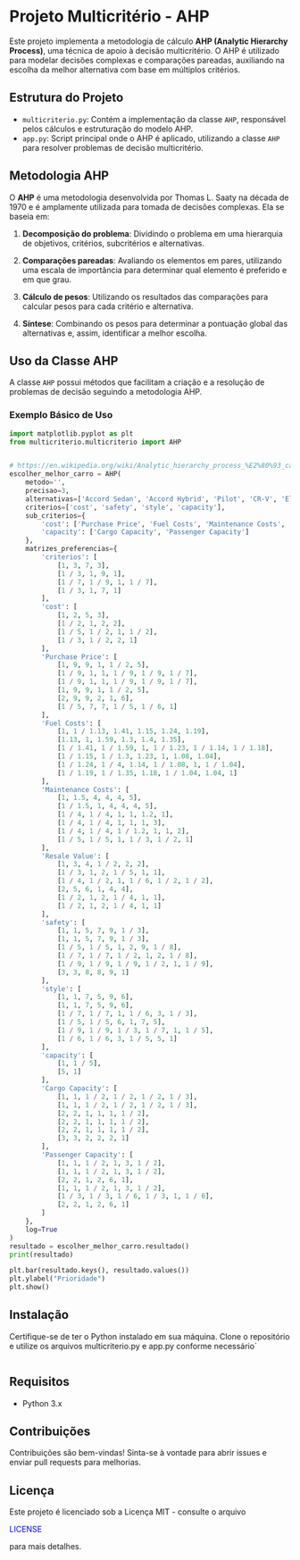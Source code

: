 # Projeto Multicritério - AHP

Este projeto implementa a metodologia de cálculo **AHP (Analytic Hierarchy Process)**, uma técnica de apoio à decisão multicritério. O AHP é utilizado para modelar decisões complexas e comparações pareadas, auxiliando na escolha da melhor alternativa com base em múltiplos critérios.

## Estrutura do Projeto

- `multicriterio.py`: Contém a implementação da classe `AHP`, responsável pelos cálculos e estruturação do modelo AHP.
- `app.py`: Script principal onde o AHP é aplicado, utilizando a classe `AHP` para resolver problemas de decisão multicritério.

## Metodologia AHP

O **AHP** é uma metodologia desenvolvida por Thomas L. Saaty na década de 1970 e é amplamente utilizada para tomada de decisões complexas. Ela se baseia em:

1. **Decomposição do problema**: Dividindo o problema em uma hierarquia de objetivos, critérios, subcritérios e alternativas.

2. **Comparações pareadas**: Avaliando os elementos em pares, utilizando uma escala de importância para determinar qual elemento é preferido e em que grau.

3. **Cálculo de pesos**: Utilizando os resultados das comparações para calcular pesos para cada critério e alternativa.

4. **Síntese**: Combinando os pesos para determinar a pontuação global das alternativas e, assim, identificar a melhor escolha.

## Uso da Classe AHP

A classe `AHP` possui métodos que facilitam a criação e a resolução de problemas de decisão seguindo a metodologia AHP.

### Exemplo Básico de Uso

```python
import matplotlib.pyplot as plt
from multicriterio.multicriterio import AHP


# https://en.wikipedia.org/wiki/Analytic_hierarchy_process_%E2%80%93_car_example
escolher_melhor_carro = AHP(
    metodo='',
    precisao=3,
    alternativas=['Accord Sedan', 'Accord Hybrid', 'Pilot', 'CR-V', 'Element', 'Odyssey'],
    criterios=['cost', 'safety', 'style', 'capacity'],
    sub_criterios={
        'cost': ['Purchase Price', 'Fuel Costs', 'Maintenance Costs', 'Resale Value'],
        'capacity': ['Cargo Capacity', 'Passenger Capacity']
    },
    matrizes_preferencias={
        'criterios': [
            [1, 3, 7, 3],
            [1 / 3, 1, 9, 1],
            [1 / 7, 1 / 9, 1, 1 / 7],
            [1 / 3, 1, 7, 1]
        ],
        'cost': [
            [1, 2, 5, 3],
            [1 / 2, 1, 2, 2],
            [1 / 5, 1 / 2, 1, 1 / 2],
            [1 / 3, 1 / 2, 2, 1]
        ],
        'Purchase Price': [
            [1, 9, 9, 1, 1 / 2, 5],
            [1 / 9, 1, 1, 1 / 9, 1 / 9, 1 / 7],
            [1 / 9, 1, 1, 1 / 9, 1 / 9, 1 / 7],
            [1, 9, 9, 1, 1 / 2, 5],
            [2, 9, 9, 2, 1, 6],
            [1 / 5, 7, 7, 1 / 5, 1 / 6, 1]
        ],
        'Fuel Costs': [
            [1, 1 / 1.13, 1.41, 1.15, 1.24, 1.19],
            [1.13, 1, 1.59, 1.3, 1.4, 1.35],
            [1 / 1.41, 1 / 1.59, 1, 1 / 1.23, 1 / 1.14, 1 / 1.18],
            [1 / 1.15, 1 / 1.3, 1.23, 1, 1.08, 1.04],
            [1 / 1.24, 1 / 4, 1.14, 1 / 1.08, 1, 1 / 1.04],
            [1 / 1.19, 1 / 1.35, 1.18, 1 / 1.04, 1.04, 1]
        ],
        'Maintenance Costs': [
            [1, 1.5, 4, 4, 4, 5],
            [1 / 1.5, 1, 4, 4, 4, 5],
            [1 / 4, 1 / 4, 1, 1, 1.2, 1],
            [1 / 4, 1 / 4, 1, 1, 1, 3],
            [1 / 4, 1 / 4, 1 / 1.2, 1, 1, 2],
            [1 / 5, 1 / 5, 1, 1 / 3, 1 / 2, 1]
        ],
        'Resale Value': [
            [1, 3, 4, 1 / 2, 2, 2],
            [1 / 3, 1, 2, 1 / 5, 1, 1],
            [1 / 4, 1 / 2, 1, 1 / 6, 1 / 2, 1 / 2],
            [2, 5, 6, 1, 4, 4],
            [1 / 2, 1, 2, 1 / 4, 1, 1],
            [1 / 2, 1, 2, 1 / 4, 1, 1]
        ],
        'safety': [
            [1, 1, 5, 7, 9, 1 / 3],
            [1, 1, 5, 7, 9, 1 / 3],
            [1 / 5, 1 / 5, 1, 2, 9, 1 / 8],
            [1 / 7, 1 / 7, 1 / 2, 1, 2, 1 / 8],
            [1 / 9, 1 / 9, 1 / 9, 1 / 2, 1, 1 / 9],
            [3, 3, 8, 8, 9, 1]
        ],
        'style': [
            [1, 1, 7, 5, 9, 6],
            [1, 1, 7, 5, 9, 6],
            [1 / 7, 1 / 7, 1, 1 / 6, 3, 1 / 3],
            [1 / 5, 1 / 5, 6, 1, 7, 5],
            [1 / 9, 1 / 9, 1 / 3, 1 / 7, 1, 1 / 5],
            [1 / 6, 1 / 6, 3, 1 / 5, 5, 1]
        ],
        'capacity': [
            [1, 1 / 5],
            [5, 1]
        ],
        'Cargo Capacity': [
            [1, 1, 1 / 2, 1 / 2, 1 / 2, 1 / 3],
            [1, 1, 1 / 2, 1 / 2, 1 / 2, 1 / 3],
            [2, 2, 1, 1, 1, 1 / 2],
            [2, 2, 1, 1, 1, 1 / 2],
            [2, 2, 1, 1, 1, 1 / 2],
            [3, 3, 2, 2, 2, 1]
        ],
        'Passenger Capacity': [
            [1, 1, 1 / 2, 1, 3, 1 / 2],
            [1, 1, 1 / 2, 1, 3, 1 / 2],
            [2, 2, 1, 2, 6, 1],
            [1, 1, 1 / 2, 1, 3, 1 / 2],
            [1 / 3, 1 / 3, 1 / 6, 1 / 3, 1, 1 / 6],
            [2, 2, 1, 2, 6, 1]
        ]
    },
    log=True
)
resultado = escolher_melhor_carro.resultado()
print(resultado)

plt.bar(resultado.keys(), resultado.values())
plt.ylabel("Prioridade")
plt.show()
```

## Instalação

Certifique-se de ter o Python instalado em sua máquina. Clone o repositório e utilize os arquivos multicriterio.py e app.py conforme necessário`

```git clone https://github.com/gsjunqueira/Multi_Criterio_AHP.git
```

## Requisitos

- Python 3.x

## Contribuições

Contribuições são bem-vindas! Sinta-se à vontade para abrir issues e enviar pull requests para melhorias.

## Licença

Este projeto é licenciado sob a Licença MIT - consulte o arquivo <p style="color:blue">LICENSE</p> para mais detalhes.
